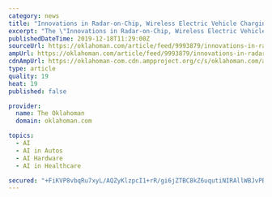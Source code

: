 ```yaml
---
category: news
title: "Innovations in Radar-on-Chip, Wireless Electric Vehicle Charging Systems, Artificial Intelligence, and In-vehicle Sensing Solutions, 2019 Study -..."
excerpt: "The \"Innovations in Radar-on-Chip, Wireless Electric Vehicle Charging Systems, Artificial Intelligence, and In-vehicle Sensing Solutions ... advanced materials as for body/chassis, wireless connectivity, and self-driving technology that is currently receiving so much attention. The A&T TOE outlines and evaluates each innovation, notes which ..."
publishedDateTime: 2019-12-18T11:29:00Z
sourceUrl: https://oklahoman.com/article/feed/9993879/innovations-in-radar-on-chip-wireless-electric-vehicle-charging-systems-artificial-intelligence-and-in-vehicle-sensing-solutions-2019-study-researchandmarketscom
ampUrl: https://oklahoman.com/article/feed/9993879/innovations-in-radar-on-chip-wireless-electric-vehicle-charging-systems-artificial-intelligence-and-in-vehicle-sensing-solutions-2019-study-researchandmarketscom/amp
cdnAmpUrl: https://oklahoman-com.cdn.ampproject.org/c/s/oklahoman.com/article/feed/9993879/innovations-in-radar-on-chip-wireless-electric-vehicle-charging-systems-artificial-intelligence-and-in-vehicle-sensing-solutions-2019-study-researchandmarketscom/amp
type: article
quality: 19
heat: 19
published: false

provider:
  name: The Oklahoman
  domain: oklahoman.com

topics:
  - AI
  - AI in Autos
  - AI Hardware
  - AI in Healthcare

secured: "+FiKVP8vbqRu7xyL/AQZyKlzpcI1+rR/gi6jZTBC8kZ6uqutiNIRAllWBJvPB+vDf5722Nj9msH2pfoLh20MjDRdi58UzGmA3nnO+eVcFNPE2B2sAlu/60QmogCUdcLmHdAXG3CLujNxejhKH7nQ+Hbp2AjFysPjGujguUBnMOysP/p5k92qC+bNaV5J0lTlemC4nYybp85oHH7MFb69OFFwGQzjyEfI5voENzs0bH9VtzjriZIp2y+W1gcka3H1J2px2iCpLh7cj5X1gr969g==;uPUkIIV3lLbRD3Z2ZCrsfA=="
---
```



